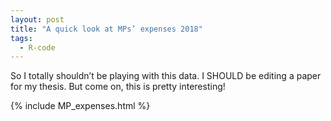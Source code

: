 ```yaml
---
layout: post
title: "A quick look at MPs’ expenses 2018"
tags:
  - R-code
---
```


So I totally shouldn’t be playing with this data. I SHOULD be editing a paper for my thesis. But come on, this is pretty interesting!

{% include MP_expenses.html %}
